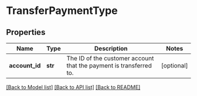 # TransferPaymentType

## Properties
Name | Type | Description | Notes
------------ | ------------- | ------------- | -------------
**account_id** | **str** | The ID of the customer account that the payment is transferred to.  | [optional] 

[[Back to Model list]](../README.md#documentation-for-models) [[Back to API list]](../README.md#documentation-for-api-endpoints) [[Back to README]](../README.md)

